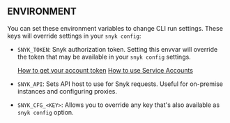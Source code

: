 ## ENVIRONMENT

You can set these environment variables to change CLI run settings. These keys will override settings in your `snyk config`:

- `SNYK_TOKEN`:
  Snyk authorization token. Setting this envvar will override the token that may be available in your `snyk config` settings.

  [How to get your account token](https://support.snyk.io/hc/en-us/articles/360004037537-Authentication-for-third-party-tools)
  [How to use Service Accounts](https://support.snyk.io/hc/en-us/articles/360004037597-Service-accounts)

- `SNYK_API`:
  Sets API host to use for Snyk requests. Useful for on-premise instances and configuring proxies.

- `SNYK_CFG_<KEY>`:
  Allows you to override any key that's also available as `snyk config` option.
